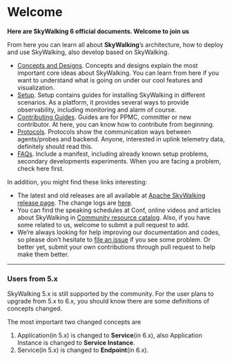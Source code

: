# Welcome
**Here are SkyWalking 6 official documents. Welcome to join us**

From here you can learn all about **SkyWalking**’s architecture, how to deploy and use SkyWalking, also develop based on SkyWalking.

- [Concepts and Designs](en/concepts-and-designs/README.md). Concepts and designs explain the most important core ideas about
SkyWalking. You can learn from here if you want to understand what is going on under our cool features and visualization.
- [Setup](en/setup/README.md). Setup contains guides for installing SkyWalking in different scenarios. As a platform, it provides
several ways to provide observability, including monitoring and alarm of course. 
- [Contributing Guides](en/guides/README.md). Guides are for PPMC, committer or new contributor. At here, you can know how to contribute from beginning.
- [Protocols](en/protocols/README.md). Protocols show the communication ways between agents/probes and backend. Anyone, interested
in uplink telemetry data, definitely should read this.
- [FAQs](en/FAQ/README.md). Include a manifest, including already known setup problems, secondary developments experiments. When 
you are facing a problem, check here first.


In addition, you might find these links interesting:

- The latest and old releases are all available at [Apache SkyWalking release page](http://skywalking.apache.org/downloads/). The change logs are [here](../CHANGES.md).
- You can find the speaking schedules at Conf, online videos and articles about SkyWalking in [Community resource catalog](https://github.com/OpenSkywalking/Community).
Also, if you have some related to us, welcome to submit a pull request to add.
- We’re always looking for help improving our documentation and codes, so please don’t hesitate to [file an issue](https://github.com/apache/incubator-skywalking/issues/new) 
if you see some problem. 
Or better yet, submit your own contributions through pull request to help make them better.

___
### Users from 5.x
SkyWalking 5.x is still supported by the community. For the user plans to upgrade from 5.x to 6.x, you should know there are some definitions of concepts changed.

The most important two changed concepts are
1. Application(in 5.x) is changed to **Service**(in 6.x), also Application Instance is changed to **Service Instance**.
1. Service(in 5.x) is changed to **Endpoint**(in 6.x).


